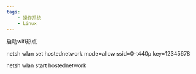 ```yaml
---
tags:
    - 操作系统
    - Linux
---
```


启动wifi热点

netsh wlan set hostednetwork mode=allow ssid=0-t440p key=12345678



netsh wlan start hostednetwork




